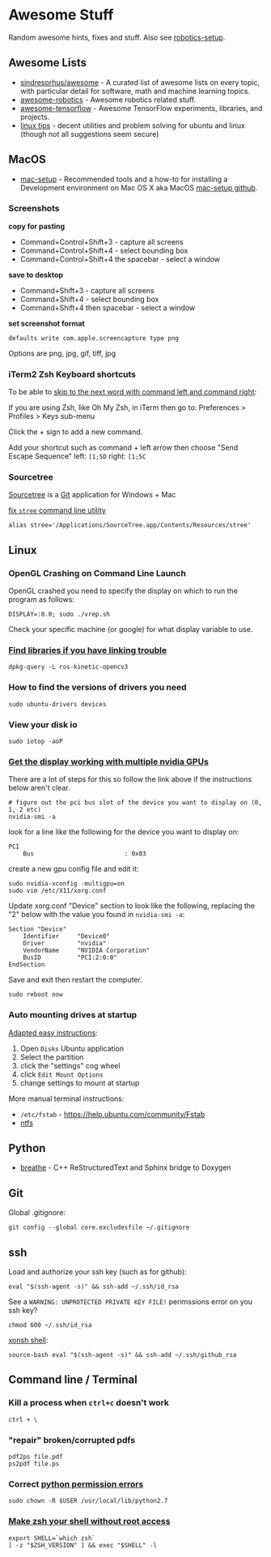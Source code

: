 # Awesome Stuff

Random awesome hints, fixes and stuff. Also see [robotics-setup](https://github.com/ahundt/robotics_setup).

Awesome Lists
-------------

- [sindresorhus/awesome](https://github.com/sindresorhus/awesome) - A curated list of awesome lists on every topic, with particular detail for software, math and machine learning topics.
- [awesome-robotics](https://github.com/ahundt/awesome-robotics) - Awesome robotics related stuff.
- [awesome-tensorflow](https://github.com/jtoy/awesome-tensorflow) - Awesome TensorFlow experiments, libraries, and projects.
- [linux tips](https://github.com/shundhammer/huha-linux-tips/blob/master/doc/ubuntu-tips.md) - decent utilities and problem solving for ubuntu and linux (though not all suggestions seem secure)

MacOS
-----

- [mac-setup](http://sourabhbajaj.com/mac-setup/) - Recommended tools and a how-to for installing a Development environment on Mac OS X aka MacOS [mac-setup github](https://github.com/sb2nov/mac-setup).

### Screenshots

**copy for pasting**

- Command+Control+Shift+3 - capture all screens
- Command+Control+Shift+4 - select bounding box
- Command+Control+Shift+4 the spacebar - select a window

**save to desktop**

- Command+Shift+3 - capture all screens
- Command+Shift+4 - select bounding box
- Command+Shift+4 then spacebar - select a window


**set screenshot format**

```
defaults write com.apple.screencapture type png
```

Options are png, jpg, gif, tiff, jpg


### iTerm2 Zsh Keyboard shortcuts

To be able to [skip to the next word with command left and command right](https://apple.stackexchange.com/a/263981/20386):


If you are using Zsh, like Oh My Zsh, in iTerm then go to: Preferences > Profiles > Keys sub-menu

Click the + sign to add a new command.

Add your shortcut such as command + left arrow then choose "Send Escape Sequence"
left: `[1;5D`
right: `[1;5C`


### Sourcetree

[Sourcetree](https://www.sourcetreeapp.com/) is a [Git](https://git-scm.com/) application for Windows + Mac

[fix `stree` command line utility](https://jira.atlassian.com/browse/SRCTREE-3172)

```
alias stree='/Applications/SourceTree.app/Contents/Resources/stree'
```


Linux
-----

### OpenGL Crashing on Command Line Launch

OpenGL crashed you need to specify the display on which to run the program as follows: 

`DISPLAY=:0.0; sudo ./vrep.sh`

Check your specific machine (or google) for what display variable to use.

### [Find libraries if you have linking trouble](https://askubuntu.com/questions/32507/how-do-i-get-a-list-of-installed-files-from-a-package)

    dpkg-query -L ros-kinetic-opencv3

### How to find the versions of drivers you need

    sudo ubuntu-drivers devices
    
### View your disk io

    sudo iotop -aoP
    
### [Get the display working with multiple nvidia GPUs](https://adler-j.github.io/2017/07/19/Dual-GPU-configuration-in-Ubuntu-1604-and-CUDA-80.html)

There are a lot of steps for this so follow the link above if the instructions below aren't clear.

    # figure out the pci bus slot of the device you want to display on (0, 1, 2 etc)
    nvidia-smi -a

look for a line like the following for the device you want to display on:

    PCI
        Bus                         : 0x03    

create a new gpu config file and edit it:

    sudo nvidia-xconfig -multigpu=on
    sudo vim /etc/X11/xorg.conf
    
Update xorg.conf "Device" section to look like the following, replacing the "2" below with the value you found in `nvidia-smi -a`:

```
Section "Device"
    Identifier     "Device0"
    Driver         "nvidia"
    VendorName     "NVIDIA Corporation"
    BusID          "PCI:2:0:0"
EndSection
```

Save and exit then restart the computer.

    sudo reboot now


### Auto mounting drives at startup

[Adapted easy instructions](https://askubuntu.com/a/848542):

1. Open `Disks` Ubuntu application
2. Select the partition
3. click the "settings" cog wheel
4. click `Edit Mount Options`
5. change settings to mount at startup

More manual terminal instructions:

- `/etc/fstab` - https://help.ubuntu.com/community/Fstab
- [ntfs](https://askubuntu.com/questions/46588/how-to-automount-ntfs-partitions?noredirect=1&lq=1)

Python
------

- [breathe](https://github.com/michaeljones/breathe) - C++ ReStructuredText and Sphinx bridge to Doxygen


Git
---

Global .gitignore:

`git config --global core.excludesfile ~/.gitignore`

ssh
---

Load and authorize your ssh key (such as for github):

`eval "$(ssh-agent -s)" && ssh-add ~/.ssh/id_rsa`

See a `WARNING: UNPROTECTED PRIVATE KEY FILE!` perimssions error on you ssh key?

`chmod 600 ~/.ssh/id_rsa`

[xonsh shell](http://xon.sh):

`source-bash eval "$(ssh-agent -s)" && ssh-add ~/.ssh/github_rsa`

Command line / Terminal
-----------------------

### Kill a process when `ctrl+c` doesn't work

`ctrl + \`

### "repair" broken/corrupted pdfs


```
pdf2ps file.pdf
ps2pdf file.ps
```

### Correct [python permission errors](http://stackoverflow.com/questions/21093002/error-could-not-create-usr-local-lib-python2-7-dist-packages-virtualenv-suppo)


    sudo chown -R $USER /usr/local/lib/python2.7

### [Make zsh your shell without root access](http://unix.stackexchange.com/questions/136423/making-zsh-default-shell-without-root-access)


```
export SHELL=`which zsh`
[ -z "$ZSH_VERSION" ] && exec "$SHELL" -l
```


